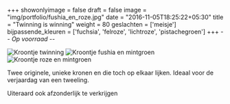 +++
showonlyimage = false
draft = false
image = "img/portfolio/fushia_en_roze.jpg"
date = "2016-11-05T18:25:22+05:30"
title = "Twinning is winning"
weight = 80
geslachten = ['meisje']
bijpassende_kleuren = ['fuchsia', 'felroze', 'lichtroze', 'pistachegroen']
+++
*-- Op voorraad --*
<!--more-->
![Kroontje twinning][1]
![Kroontje fushia en mintgroen][2]
![Kroontje roze en mintgroen][3]

Twee originele, unieke kronen en die toch op elkaar lijken. Ideaal voor de verjaardag van een tweeling.

Uiteraard ook afzonderlijk te verkrijgen

[1]: /img/portfolio/fushia_en_roze.jpg
[2]: /img/portfolio/fushia_en_mintgroen.jpg
[3]: /img/portfolio/roze_en_mintgroen.jpg